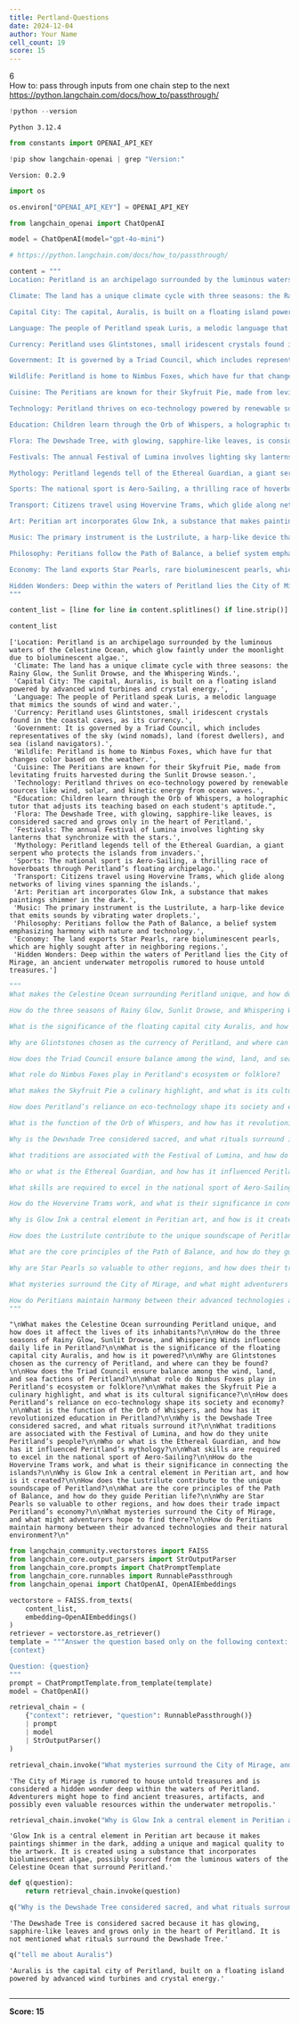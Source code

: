 ```yaml
---
title: Pertland-Questions
date: 2024-12-04
author: Your Name
cell_count: 19
score: 15
---
```


6
<br>
How to: pass through inputs from one chain step to the next
<br>
https://python.langchain.com/docs/how_to/passthrough/


```python
!python --version
```

    Python 3.12.4



```python
from constants import OPENAI_API_KEY
```


```python
!pip show langchain-openai | grep "Version:"
```

    Version: 0.2.9



```python
import os
```


```python
os.environ["OPENAI_API_KEY"] = OPENAI_API_KEY
```


```python
from langchain_openai import ChatOpenAI

model = ChatOpenAI(model="gpt-4o-mini")
```


```python
# https://python.langchain.com/docs/how_to/passthrough/
```


```python
content = """
Location: Peritland is an archipelago surrounded by the luminous waters of the Celestine Ocean, which glow faintly under the moonlight due to bioluminescent algae.

Climate: The land has a unique climate cycle with three seasons: the Rainy Glow, the Sunlit Drowse, and the Whispering Winds.

Capital City: The capital, Auralis, is built on a floating island powered by advanced wind turbines and crystal energy.

Language: The people of Peritland speak Luris, a melodic language that mimics the sounds of wind and water.

Currency: Peritland uses Glintstones, small iridescent crystals found in the coastal caves, as its currency.

Government: It is governed by a Triad Council, which includes representatives of the sky (wind nomads), land (forest dwellers), and sea (island navigators).

Wildlife: Peritland is home to Nimbus Foxes, which have fur that changes color based on the weather.

Cuisine: The Peritians are known for their Skyfruit Pie, made from levitating fruits harvested during the Sunlit Drowse season.

Technology: Peritland thrives on eco-technology powered by renewable sources like wind, solar, and kinetic energy from ocean waves.

Education: Children learn through the Orb of Whispers, a holographic tutor that adjusts its teaching based on each student's aptitude.

Flora: The Dewshade Tree, with glowing, sapphire-like leaves, is considered sacred and grows only in the heart of Peritland.

Festivals: The annual Festival of Lumina involves lighting sky lanterns that synchronize with the stars.

Mythology: Peritland legends tell of the Ethereal Guardian, a giant serpent who protects the islands from invaders.

Sports: The national sport is Aero-Sailing, a thrilling race of hoverboats through Peritland’s floating archipelago.

Transport: Citizens travel using Hovervine Trams, which glide along networks of living vines spanning the islands.

Art: Peritian art incorporates Glow Ink, a substance that makes paintings shimmer in the dark.

Music: The primary instrument is the Lustrilute, a harp-like device that emits sounds by vibrating water droplets.

Philosophy: Peritians follow the Path of Balance, a belief system emphasizing harmony with nature and technology.

Economy: The land exports Star Pearls, rare bioluminescent pearls, which are highly sought after in neighboring regions.

Hidden Wonders: Deep within the waters of Peritland lies the City of Mirage, an ancient underwater metropolis rumored to house untold treasures.
"""
```


```python
content_list = [line for line in content.splitlines() if line.strip()]
```


```python
content_list
```




    ['Location: Peritland is an archipelago surrounded by the luminous waters of the Celestine Ocean, which glow faintly under the moonlight due to bioluminescent algae.',
     'Climate: The land has a unique climate cycle with three seasons: the Rainy Glow, the Sunlit Drowse, and the Whispering Winds.',
     'Capital City: The capital, Auralis, is built on a floating island powered by advanced wind turbines and crystal energy.',
     'Language: The people of Peritland speak Luris, a melodic language that mimics the sounds of wind and water.',
     'Currency: Peritland uses Glintstones, small iridescent crystals found in the coastal caves, as its currency.',
     'Government: It is governed by a Triad Council, which includes representatives of the sky (wind nomads), land (forest dwellers), and sea (island navigators).',
     'Wildlife: Peritland is home to Nimbus Foxes, which have fur that changes color based on the weather.',
     'Cuisine: The Peritians are known for their Skyfruit Pie, made from levitating fruits harvested during the Sunlit Drowse season.',
     'Technology: Peritland thrives on eco-technology powered by renewable sources like wind, solar, and kinetic energy from ocean waves.',
     "Education: Children learn through the Orb of Whispers, a holographic tutor that adjusts its teaching based on each student's aptitude.",
     'Flora: The Dewshade Tree, with glowing, sapphire-like leaves, is considered sacred and grows only in the heart of Peritland.',
     'Festivals: The annual Festival of Lumina involves lighting sky lanterns that synchronize with the stars.',
     'Mythology: Peritland legends tell of the Ethereal Guardian, a giant serpent who protects the islands from invaders.',
     'Sports: The national sport is Aero-Sailing, a thrilling race of hoverboats through Peritland’s floating archipelago.',
     'Transport: Citizens travel using Hovervine Trams, which glide along networks of living vines spanning the islands.',
     'Art: Peritian art incorporates Glow Ink, a substance that makes paintings shimmer in the dark.',
     'Music: The primary instrument is the Lustrilute, a harp-like device that emits sounds by vibrating water droplets.',
     'Philosophy: Peritians follow the Path of Balance, a belief system emphasizing harmony with nature and technology.',
     'Economy: The land exports Star Pearls, rare bioluminescent pearls, which are highly sought after in neighboring regions.',
     'Hidden Wonders: Deep within the waters of Peritland lies the City of Mirage, an ancient underwater metropolis rumored to house untold treasures.']




```python
"""
What makes the Celestine Ocean surrounding Peritland unique, and how does it affect the lives of its inhabitants?

How do the three seasons of Rainy Glow, Sunlit Drowse, and Whispering Winds influence daily life in Peritland?

What is the significance of the floating capital city Auralis, and how is it powered?

Why are Glintstones chosen as the currency of Peritland, and where can they be found?

How does the Triad Council ensure balance among the wind, land, and sea factions of Peritland?

What role do Nimbus Foxes play in Peritland's ecosystem or folklore?

What makes the Skyfruit Pie a culinary highlight, and what is its cultural significance?

How does Peritland’s reliance on eco-technology shape its society and economy?

What is the function of the Orb of Whispers, and how has it revolutionized education in Peritland?

Why is the Dewshade Tree considered sacred, and what rituals surround it?

What traditions are associated with the Festival of Lumina, and how do they unite Peritland’s people?

Who or what is the Ethereal Guardian, and how has it influenced Peritland’s mythology?

What skills are required to excel in the national sport of Aero-Sailing?

How do the Hovervine Trams work, and what is their significance in connecting the islands?

Why is Glow Ink a central element in Peritian art, and how is it created?

How does the Lustrilute contribute to the unique soundscape of Peritland?

What are the core principles of the Path of Balance, and how do they guide Peritian life?

Why are Star Pearls so valuable to other regions, and how does their trade impact Peritland’s economy?

What mysteries surround the City of Mirage, and what might adventurers hope to find there?

How do Peritians maintain harmony between their advanced technologies and their natural environment?
"""
```




    "\nWhat makes the Celestine Ocean surrounding Peritland unique, and how does it affect the lives of its inhabitants?\n\nHow do the three seasons of Rainy Glow, Sunlit Drowse, and Whispering Winds influence daily life in Peritland?\n\nWhat is the significance of the floating capital city Auralis, and how is it powered?\n\nWhy are Glintstones chosen as the currency of Peritland, and where can they be found?\n\nHow does the Triad Council ensure balance among the wind, land, and sea factions of Peritland?\n\nWhat role do Nimbus Foxes play in Peritland's ecosystem or folklore?\n\nWhat makes the Skyfruit Pie a culinary highlight, and what is its cultural significance?\n\nHow does Peritland’s reliance on eco-technology shape its society and economy?\n\nWhat is the function of the Orb of Whispers, and how has it revolutionized education in Peritland?\n\nWhy is the Dewshade Tree considered sacred, and what rituals surround it?\n\nWhat traditions are associated with the Festival of Lumina, and how do they unite Peritland’s people?\n\nWho or what is the Ethereal Guardian, and how has it influenced Peritland’s mythology?\n\nWhat skills are required to excel in the national sport of Aero-Sailing?\n\nHow do the Hovervine Trams work, and what is their significance in connecting the islands?\n\nWhy is Glow Ink a central element in Peritian art, and how is it created?\n\nHow does the Lustrilute contribute to the unique soundscape of Peritland?\n\nWhat are the core principles of the Path of Balance, and how do they guide Peritian life?\n\nWhy are Star Pearls so valuable to other regions, and how does their trade impact Peritland’s economy?\n\nWhat mysteries surround the City of Mirage, and what might adventurers hope to find there?\n\nHow do Peritians maintain harmony between their advanced technologies and their natural environment?\n"




```python
from langchain_community.vectorstores import FAISS
from langchain_core.output_parsers import StrOutputParser
from langchain_core.prompts import ChatPromptTemplate
from langchain_core.runnables import RunnablePassthrough
from langchain_openai import ChatOpenAI, OpenAIEmbeddings

vectorstore = FAISS.from_texts(
    content_list, 
    embedding=OpenAIEmbeddings()
)
retriever = vectorstore.as_retriever()
template = """Answer the question based only on the following context:
{context}

Question: {question}
"""
prompt = ChatPromptTemplate.from_template(template)
model = ChatOpenAI()

retrieval_chain = (
    {"context": retriever, "question": RunnablePassthrough()}
    | prompt
    | model
    | StrOutputParser()
)
```


```python
retrieval_chain.invoke("What mysteries surround the City of Mirage, and what might adventurers hope to find there?")
```




    'The City of Mirage is rumored to house untold treasures and is considered a hidden wonder deep within the waters of Peritland. Adventurers might hope to find ancient treasures, artifacts, and possibly even valuable resources within the underwater metropolis.'




```python
retrieval_chain.invoke("Why is Glow Ink a central element in Peritian art, and how is it created?")
```




    'Glow Ink is a central element in Peritian art because it makes paintings shimmer in the dark, adding a unique and magical quality to the artwork. It is created using a substance that incorporates bioluminescent algae, possibly sourced from the luminous waters of the Celestine Ocean that surround Peritland.'




```python
def q(question):
    return retrieval_chain.invoke(question)
```


```python
q("Why is the Dewshade Tree considered sacred, and what rituals surround it?")
```




    'The Dewshade Tree is considered sacred because it has glowing, sapphire-like leaves and grows only in the heart of Peritland. It is not mentioned what rituals surround the Dewshade Tree.'




```python
q("tell me about Auralis")
```




    'Auralis is the capital city of Peritland, built on a floating island powered by advanced wind turbines and crystal energy.'




```python

```


---
**Score: 15**